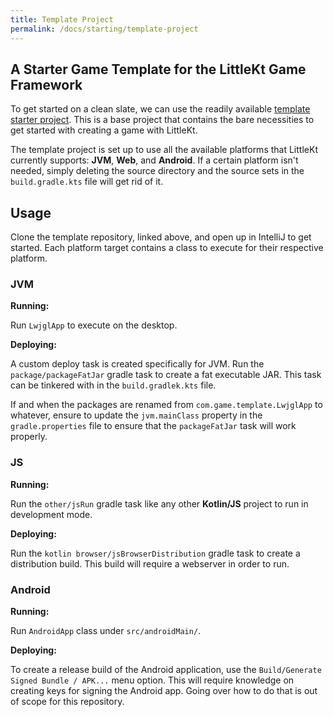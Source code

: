 ```yaml
---
title: Template Project
permalink: /docs/starting/template-project
---
```


## A Starter Game Template for the LittleKt Game Framework

To get started on a clean slate, we can use the readily available [template starter project](https://github.com/littlektframework/littlekt-game-template). This is a base project that contains the bare necessities to get started with creating a game with LittleKt.

The template project is set up to use all the available platforms that LittleKt currently supports: **JVM**, **Web**, and **Android**.
If a certain platform isn't needed, simply deleting the source directory and the source sets in
the `build.gradle.kts` file will get rid of it.

## Usage

Clone the template repository, linked above, and open up in IntelliJ to get started. Each platform target contains a class to execute for their
respective platform.

### JVM

**Running:**

Run `LwjglApp` to execute on the desktop.

**Deploying:**

A custom deploy task is created specifically for JVM. Run the `package/packageFatJar` gradle task to create a fat
executable JAR. This task can be tinkered with in the `build.gradlek.kts` file.

If and when the packages are renamed from `com.game.template.LwjglApp` to whatever, ensure to update the `jvm.mainClass`
property in the `gradle.properties` file to ensure that the `packageFatJar` task will work properly.

### JS

**Running:**

Run the `other/jsRun` gradle task like any other **Kotlin/JS** project to run in development mode.

**Deploying:**

Run the `kotlin browser/jsBrowserDistribution` gradle task to create a distribution build. This build will require a
webserver in order to run.

### Android

**Running:**

Run `AndroidApp` class under `src/androidMain/`.

**Deploying:**

To create a release build of the Android application, use the `Build/Generate Signed Bundle / APK...` menu option. This
will require knowledge on creating keys for signing the Android app. Going over how to do that is out of scope for this
repository.
